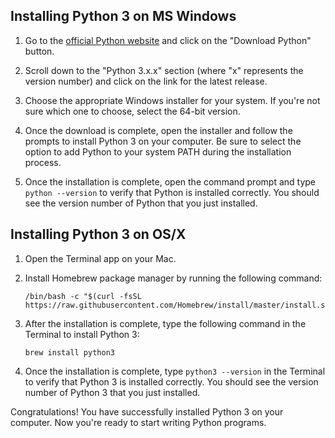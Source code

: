 ## Installing Python 3 on MS Windows

1. Go to the [official Python website](https://www.python.org/downloads/) and click on the "Download Python" button.

2. Scroll down to the "Python 3.x.x" section (where "x" represents the version number) and click on the link for the latest release.

3. Choose the appropriate Windows installer for your system. If you're not sure which one to choose, select the 64-bit version.

4. Once the download is complete, open the installer and follow the prompts to install Python 3 on your computer. Be sure to select the option to add Python to your system PATH during the installation process.

5. Once the installation is complete, open the command prompt and type `python --version` to verify that Python is installed correctly. You should see the version number of Python that you just installed.

## Installing Python 3 on OS/X

1. Open the Terminal app on your Mac.

2. Install Homebrew package manager by running the following command:

   ```
   /bin/bash -c "$(curl -fsSL https://raw.githubusercontent.com/Homebrew/install/master/install.sh)"
   ```

3. After the installation is complete, type the following command in the Terminal to install Python 3:

   ```
   brew install python3
   ```

4. Once the installation is complete, type `python3 --version` in the Terminal to verify that Python 3 is installed correctly. You should see the version number of Python 3 that you just installed.

Congratulations! You have successfully installed Python 3 on your computer. Now you're ready to start writing Python programs.